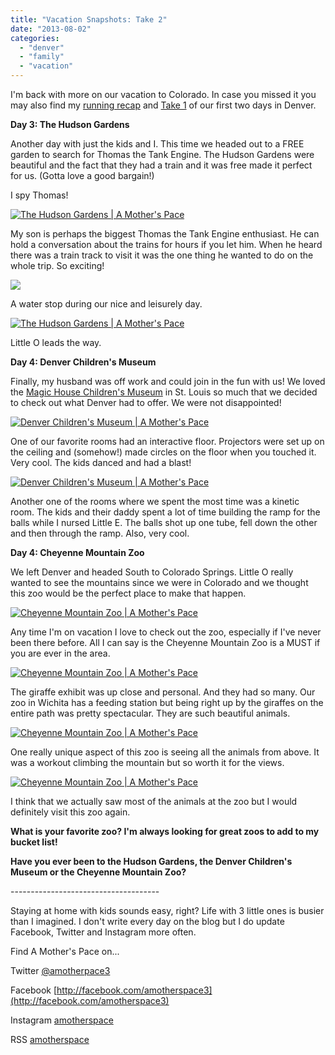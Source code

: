```yaml
---
title: "Vacation Snapshots: Take 2"
date: "2013-08-02"
categories: 
  - "denver"
  - "family"
  - "vacation"
---
```


I'm back with more on our vacation to Colorado. In case you missed it you may also find my [running recap](http://bit.ly/135GgKD) and [Take 1](http://bit.ly/135G6mF) of our first two days in Denver.  
  
**Day 3: The Hudson Gardens**  
  
Another day with just the kids and I. This time we headed out to a FREE garden to search for Thomas the Tank Engine. The Hudson Gardens were beautiful and the fact that they had a train and it was free made it perfect for us. (Gotta love a good bargain!)  
  
I spy Thomas!  
  
  

[![The Hudson Gardens | A Mother's Pace](images/IMG_4104.jpg "The Hudson Gardens | A Mother's Pace")](http://amotherspace.net/wp-content/uploads/2013/08/IMG_41041.jpg)

  
My son is perhaps the biggest Thomas the Tank Engine enthusiast. He can hold a conversation about the trains for hours if you let him. When he heard there was a train track to visit it was the one thing he wanted to do on the whole trip. So exciting!  
  
  

[![](images/IMAG1819.jpg)](http://amotherspace.net/wp-content/uploads/2013/08/IMAG18191.jpg)

  
A water stop during our nice and leisurely day.   
  

[![The Hudson Gardens | A Mother's Pace](images/IMG_4107.jpg "The Hudson Gardens | A Mother's Pace")](http://amotherspace.net/wp-content/uploads/2013/08/IMG_41071.jpg)

  
Little O leads the way.  
  
**Day 4: Denver Children's Museum**  
  
Finally, my husband was off work and could join in the fun with us! We loved the [Magic House Children's Museum](http://bit.ly/14IM2kx) in St. Louis so much that we decided to check out what Denver had to offer. We were not disappointed!  
  
  

[![Denver Children's Museum | A Mother's Pace](images/IMAG1838.jpg "Denver Children's Museum | A Mother's Pace")](http://amotherspace.net/wp-content/uploads/2013/08/IMAG18381.jpg)

  
One of our favorite rooms had an interactive floor. Projectors were set up on the ceiling and (somehow!) made circles on the floor when you touched it. Very cool. The kids danced and had a blast!  
  
  

[![Denver Children's Museum | A Mother's Pace](images/IMAG1850.jpg "Denver Children's Museum | A Mother's Pace")](http://amotherspace.net/wp-content/uploads/2013/08/IMAG18501.jpg)

  
Another one of the rooms where we spent the most time was a kinetic room. The kids and their daddy spent a lot of time building the ramp for the balls while I nursed Little E. The balls shot up one tube, fell down the other and then through the ramp. Also, very cool.   
  
**Day 4: Cheyenne Mountain Zoo**  
  
We left Denver and headed South to Colorado Springs. Little O really wanted to see the mountains since we were in Colorado and we thought this zoo would be the perfect place to make that happen.  
  
  

[![Cheyenne Mountain Zoo | A Mother's Pace](images/IMAG1939.JPG "Cheyenne Mountain Zoo | A Mother's Pace")](http://3.bp.blogspot.com/-1PQofN9qAgI/Ufq7YypWm4I/AAAAAAAAMt0/fwmABxwboZo/s1600/IMAG1939.JPG)

  
Any time I'm on vacation I love to check out the zoo, especially if I've never been there before. All I can say is the Cheyenne Mountain Zoo is a MUST if you are ever in the area.  
  
  

[![Cheyenne Mountain Zoo | A Mother's Pace](images/IMG_4124.JPG "Cheyenne Mountain Zoo | A Mother's Pace")](http://4.bp.blogspot.com/-uAzhRNHC6tw/Ufq7ZChzvTI/AAAAAAAAMt4/57c8ir38bn0/s1600/IMG_4124.JPG)

  
The giraffe exhibit was up close and personal. And they had so many. Our zoo in Wichita has a feeding station but being right up by the giraffes on the entire path was pretty spectacular. They are such beautiful animals.  
  
  

[![Cheyenne Mountain Zoo | A Mother's Pace](images/IMG_4135.JPG "Cheyenne Mountain Zoo | A Mother's Pace")](http://3.bp.blogspot.com/-XXFiGRPqS3s/Ufq7ZPFMDWI/AAAAAAAAMuA/Avbz6Oi6g5M/s1600/IMG_4135.JPG)

  
One really unique aspect of this zoo is seeing all the animals from above. It was a workout climbing the mountain but so worth it for the views.   
  
  

[![Cheyenne Mountain Zoo | A Mother's Pace](images/IMG_4138.JPG "Cheyenne Mountain Zoo | A Mother's Pace")](http://2.bp.blogspot.com/-LHhtXHSRnxE/Ufq7ZsQ1_5I/AAAAAAAAMuM/xUs89RFjFI0/s1600/IMG_4138.JPG) 

  
I think that we actually saw most of the animals at the zoo but I would definitely visit this zoo again.  
  
  
  

**What is your favorite zoo? I'm always looking for great zoos to add to my bucket list!** 

**Have you ever been to the Hudson Gardens, the Denver Children's Museum or the Cheyenne Mountain Zoo?**

  
  

\-------------------------------------

  

Staying at home with kids sounds easy, right? Life with 3 little ones is busier than I imagined. I don't write every day on the blog but I do update Facebook, Twitter and Instagram more often.   
  
Find A Mother's Pace on...  
  
Twitter [@amotherpace3](https://twitter.com/amotherspace3)  
  
Facebook [http://facebook.com/amotherspace3](http://facebook.com/amotherspace3)   
  
Instagram [amotherspace](http://instagram.com/amotherspace)  
  
RSS [amotherspace](http://feeds.feedburner.com/amotherspace)
